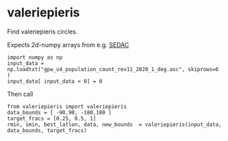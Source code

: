 # valeriepieris
Find valeriepieris circles.

Expects 2d-numpy arrays from e.g. [SEDAC](https://sedac.ciesin.columbia.edu/data/set/gpw-v4-population-count-rev11/data-download)

```
import numpy as np
input_data = np.loadtxt("gpw_v4_population_count_rev11_2020_1_deg.asc", skiprows=6 )
input_data[ input_data < 0] = 0
```
Then call
```
from valeriepieris import valeriepieris
data_bounds = [ -90,90, -180,180 ]
target_fracs = [0.25, 0.5, 1]
rmin, smin, best_latlon, data, new_bounds  = valeriepieris(input_data,  data_bounds, target_fracs)		
```
